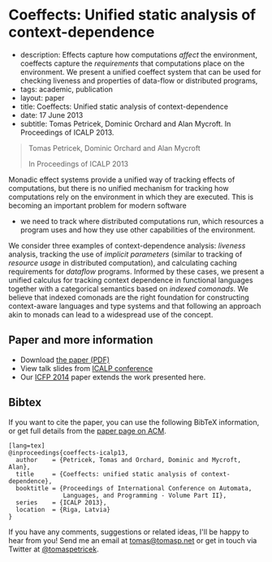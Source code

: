 # Coeffects: Unified static analysis of context-dependence

 - description:  Effects capture how computations _affect_ the environment, coeffects capture the
    _requirements_ that computations place on the environment. We present a unified
    coeffect system that can be used for checking liveness and properties of
    data-flow or distributed programs,
 - tags: academic, publication
 - layout: paper
 - title: Coeffects: Unified static analysis of context-dependence
 - date: 17 June 2013
 - subtitle: Tomas Petricek, Dominic Orchard and Alan Mycroft. In Proceedings of ICALP 2013.
 

> Tomas Petricek, Dominic Orchard and Alan Mycroft
>
> In Proceedings of ICALP 2013
  
Monadic effect systems provide a unified way of tracking
effects of computations, but there is no unified mechanism for
tracking how computations rely on the environment in which they are
executed.  This is becoming an important problem for modern software
- we need to track where distributed computations run, which
resources a program uses and how they use other capabilities of the
environment.

We consider three examples of context-dependence analysis: _liveness_ analysis, 
tracking the use of _implicit parameters_ (similar to tracking of _resource usage_ in
distributed computation), and calculating caching requirements for
_dataflow_ programs. Informed by these cases, we present a unified calculus for
tracking context dependence in functional languages together with a
categorical semantics based on _indexed comonads_.
We believe that indexed comonads are the right foundation for constructing
context-aware languages and type systems and that following an approach akin to 
monads can lead to a widespread use of the concept.


## Paper and more information

 - Download [the paper (PDF)](coeffects-icalp.pdf)
 - View talk slides from [ICALP conference](icalp-talk.pdf)
 - Our [ICFP 2014](../structural/index.html) paper extends the work presented here.
 
## <a id="cite">Bibtex</a>
If you want to cite the paper, you can use the following BibTeX information, or
get full details from the [paper page on ACM](http://dl.acm.org/citation.cfm?id=2525971.2526009&coll=DL&dl=GUIDE&CFID=375487526&CFTOKEN=86636259).

    [lang=tex]
    @inproceedings{coeffects-icalp13,
      author    = {Petricek, Tomas and Orchard, Dominic and Mycroft, Alan},
      title     = {Coeffects: unified static analysis of context-dependence},
      booktitle = {Proceedings of International Conference on Automata, 
                   Languages, and Programming - Volume Part II},
      series    = {ICALP 2013},
      location  = {Riga, Latvia}
    } 


If you have any comments, suggestions or related ideas, I'll be happy to 
hear from you! Send me an email at [tomas@tomasp.net](mailto:tomas@tomasp.net)
or get in touch via Twitter at [@tomaspetricek](http://twitter.com/tomaspetricek).
